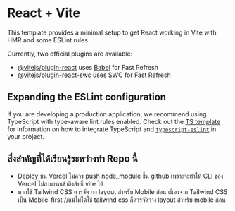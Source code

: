 # React + Vite

This template provides a minimal setup to get React working in Vite with HMR and some ESLint rules.

Currently, two official plugins are available:

- [@vitejs/plugin-react](https://github.com/vitejs/vite-plugin-react/blob/main/packages/plugin-react) uses [Babel](https://babeljs.io/) for Fast Refresh
- [@vitejs/plugin-react-swc](https://github.com/vitejs/vite-plugin-react/blob/main/packages/plugin-react-swc) uses [SWC](https://swc.rs/) for Fast Refresh

## Expanding the ESLint configuration

If you are developing a production application, we recommend using TypeScript with type-aware lint rules enabled. Check out the [TS template](https://github.com/vitejs/vite/tree/main/packages/create-vite/template-react-ts) for information on how to integrate TypeScript and [`typescript-eslint`](https://typescript-eslint.io) in your project.

## สิ่งสำคัญที่ได้เรียนรู้ระหว่างทำ Repo นี้
- Deploy บน Vercel ไม่ควร push node_module ขึ้น github เพราะจะทำให้ CLI ของ Vercel ไม่สามารถเข้าถึงสิทธิ์ vite ได้
- หากใช้ Tailwind CSS ควรจัดวาง layout สำหรับ Mobile ก่อน เนื่องจาก Tailwind CSS เป็น Mobile-first //แม้ไม่ได้ใช้ tailwind css ก็ควรจัดวาง layout สำหรับ mobile ก่อน
